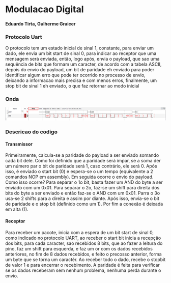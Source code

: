# Modulacao Digital
#### Eduardo Tirta, Gulherme Graicer
### Protocolo Uart
O protocolo tem um estado inicial de sinal 1, constante, para enviar um dado, ele envia um bit start de sinal 0, para indicar ao receptor que uma mensagem será enviada, então, logo após, envia o payload, que sao uma sequência de bits que formam um caracter, de acordo com a tabela ASCII, depois do envio do payload, um bit de paridade eh enviado para poder identificar algum erro que pode ter ocorrido no processo de envio, deixando a informacao mais precisa e com menos erros, finalmente, um stop bit de sinal 1 eh enviado, o que faz retornar ao modo inicial

### Onda

![ONDA](foto.png)


### Descricao do codigo

#### Transmissor

  Primeiramente, calcula-se a paridade do payload a ser enviado somando cada bit dele. Como foi definido que a paridade será ímpar, se a soma der um número par o bit de paridade será 1, caso contrário, ele será 0. Após isso, é enviado o start bit (0) e espera-se o um tempo (equivalente a 2 comandos NOP em assembly). Em seguida ocorre o envio do payload. Como isso ocorre? Para separar o 1o bit, basta fazer um AND do byte a ser enviado com um 0x01. Para separar o 2o, faz-se um shift para direita dos bits do byte a ser enviado e então faz-se o AND com um 0x01. Parra o 3o usa-se 2 shifts para a direita e assim por diante. Após isso, envia-se o bit de paridade e o stop bit (definido como um 1). Por fim a conexão é deixada em alta (1).

#### Receptor
  Para receber um pacote, inicia com a espera de um bit start de sinal 0, como indicado no protocolo UART, ao receber o start bit inicia a recepção dos bits, para cada caracter, sao recebidos 8 bits, que ao fazer a leitura do pino, faz um shift para esquerda, e faz um or com os dados recebidos anteriores, no fim de 8 dados recebidos, e feito o precosso anterior, forma um byte que se torna um caractér. Ao receber todo o dado, recebe o stopbit de valor 1 e para encerrar o recebimento. A paridade é feita para verificar se os dados receberam sem nenhum problema, nenhuma perda durante o envio.
